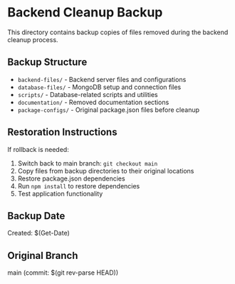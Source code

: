 # Backend Cleanup Backup

This directory contains backup copies of files removed during the backend cleanup process.

## Backup Structure

- `backend-files/` - Backend server files and configurations
- `database-files/` - MongoDB setup and connection files
- `scripts/` - Database-related scripts and utilities
- `documentation/` - Removed documentation sections
- `package-configs/` - Original package.json files before cleanup

## Restoration Instructions

If rollback is needed:
1. Switch back to main branch: `git checkout main`
2. Copy files from backup directories to their original locations
3. Restore package.json dependencies
4. Run `npm install` to restore dependencies
5. Test application functionality

## Backup Date
Created: $(Get-Date)

## Original Branch
main (commit: $(git rev-parse HEAD))